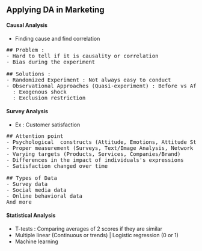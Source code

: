 ## Applying DA in Marketing

#### Causal Analysis
- Finding cause and find correlation
<pre>
## Problem : 
- Hard to tell if it is causality or correlation
- Bias during the experiment

## Solutions :
- Randomized Experiment : Not always easy to conduct
- Observational Approaches (Quasi-experiment) : Before vs After
  : Exogenous shock 
  : Exclusion restriction
</pre>

#### Survey Analysis
- Ex : Customer satisfaction
<pre>
## Attention point
- Psychological  constructs (Attitude, Emotions, Attitude Strength, etc.)
- Proper measurement (Surveys, Text/Image Analysis, Network Analysis)
- Varying targets (Products, Services, Companies/Brand)
- Differences in the impact of individuals's expressions
- Satisfaction changed over time

## Types of Data
- Survey data
- Social media data
- Online behavioral data
And more
</pre>

#### Statistical Analysis
- T-tests : Comparing averages of 2 scores if they are similar
- Multiple linear (Continuous or trends) | Logistic regression (0 or 1)
- Machine learning















